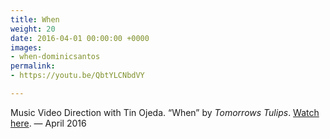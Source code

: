 ```yaml
---
title: When
weight: 20
date: 2016-04-01 00:00:00 +0000
images:
- when-dominicsantos
permalink:
- https://youtu.be/QbtYLCNbdVY

---
```

Music Video Direction with Tin Ojeda. “When” by _Tomorrows Tulips_. [Watch here](https://youtu.be/QbtYLCNbdVY). — April 2016